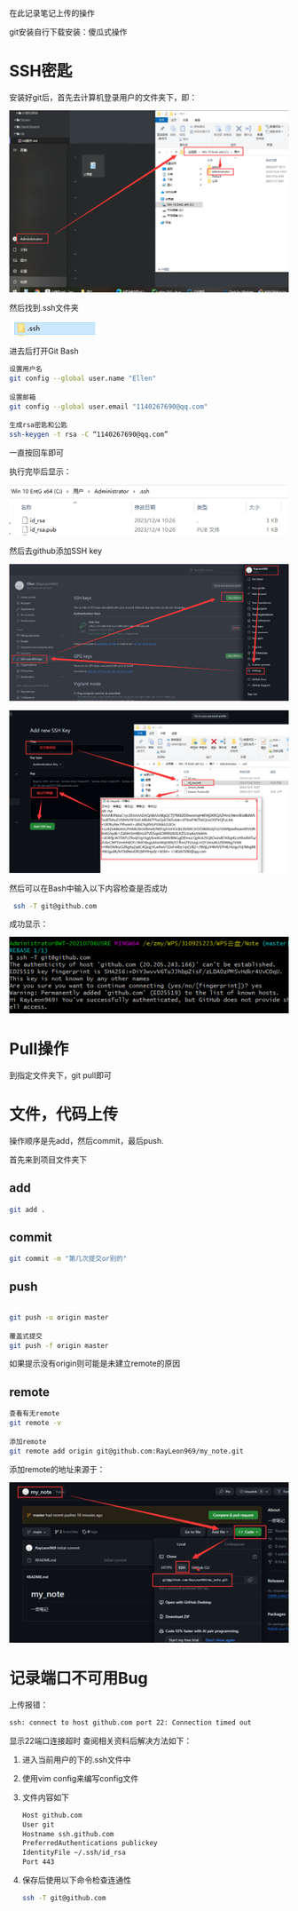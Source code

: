 在此记录笔记上传的操作

git安装自行下载安装：傻瓜式操作

# SSH密匙

安装好git后，首先去计算机登录用户的文件夹下，即：

![image-20231204104157973](assets/image-20231204104157973.png)

然后找到.ssh文件夹

![image-20231204104226470](assets/image-20231204104226470.png)

进去后打开Git Bash

```bash
设置用户名
git config --global user.name "Ellen"

设置邮箱
git config --global user.email "1140267690@qq.com"

生成rsa密匙和公匙
ssh-keygen -t rsa -C “1140267690@qq.com”
```

一直按回车即可

执行完毕后显示：

![image-20231204104645279](assets/image-20231204104645279.png)

然后去github添加SSH key

![image-20231204104758301](assets/image-20231204104758301.png)

![image-20231204105003607](assets/image-20231204105003607.png)

然后可以在Bash中输入以下内容检查是否成功

```bash
 ssh -T git@github.com
```

成功显示：

![image-20231204105117280](assets/image-20231204105117280.png)



# Pull操作

到指定文件夹下，git pull即可



# 文件，代码上传

操作顺序是先add，然后commit，最后push.

首先来到项目文件夹下

## add

```bash
git add .
```



## commit

```bash
git commit -m "第几次提交or别的"
```



## push

```bash

git push -u origin master

覆盖式提交
git push -f origin master
```



如果提示没有origin则可能是未建立remote的原因

## remote

```bash
查看有无remote
git remote -v

添加remote
git remote add origin git@github.com:RayLeon969/my_note.git
```

添加remote的地址来源于：

![image-20231204105558962](assets/image-20231204105558962.png)



# 记录端口不可用Bug

上传报错：

```bash
ssh: connect to host github.com port 22: Connection timed out
```

显示22端口连接超时 查阅相关资料后解决方法如下：

1. 进入当前用户的下的.ssh文件中

2. 使用vim config来编写config文件

3. 文件内容如下

   ```tex
   Host github.com
   User git
   Hostname ssh.github.com
   PreferredAuthentications publickey
   IdentityFile ~/.ssh/id_rsa
   Port 443
   ```

4. 保存后使用以下命令检查连通性

   ```bash
   ssh -T git@github.com
   ```

   
